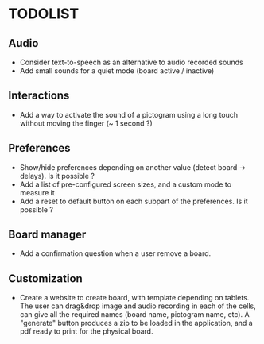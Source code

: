 # TODOLIST

## Audio

* Consider text-to-speech as an alternative to audio recorded sounds
* Add small sounds for a quiet mode (board active / inactive)


## Interactions

* Add a way to activate the sound of a pictogram using a long touch without moving the finger (~ 1 second ?)

## Preferences

* Show/hide preferences depending on another value (detect board -> delays). Is it possible ?
* Add a list of pre-configured screen sizes, and a custom mode to measure it
* Add a reset to default button on each subpart of the preferences. Is it possible ?

## Board manager

* Add a confirmation question when a user remove a board.

## Customization

* Create a website to create board, with template depending on tablets. The user can drag&drop image and audio recording in each of the cells, can give all the required names (board name, pictogram name, etc). A "generate" button produces a zip to be loaded in the application, and a pdf ready to print for the physical board.


